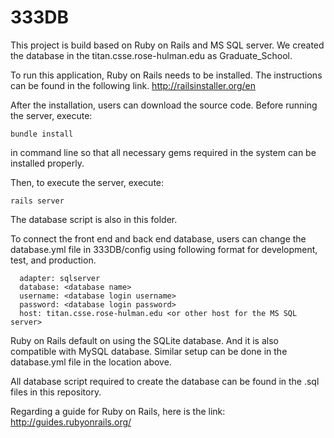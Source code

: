 # 333DB
This project is build based on Ruby on Rails and MS SQL server. We created the database in the titan.csse.rose-hulman.edu as Graduate_School. 

To run this application, Ruby on Rails needs to be installed. The instructions can be found in the following link.
http://railsinstaller.org/en

After the installation, users can download the source code. Before running the server, execute:
```
bundle install
```
in command line so that all necessary gems required in the system can be installed properly.

Then, to execute the server, execute:
```
rails server
```

The database script is also in this folder. 

To connect the front end and back end database, users can change the database.yml file in 333DB/config using following format for development, test, and production.

```
  adapter: sqlserver
  database: <database name>
  username: <database login username>
  password: <database login password>
  host: titan.csse.rose-hulman.edu <or other host for the MS SQL server>
```

Ruby on Rails default on using the SQLite database. And it is also compatible with MySQL database. Similar setup can be done in the database.yml file in the location above.

All database script required to create the database can be found in the .sql files in this repository. 

Regarding a guide for Ruby on Rails, here is the link: 
http://guides.rubyonrails.org/
